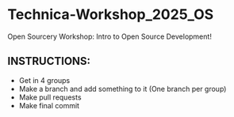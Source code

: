 # Technica-Workshop_2025_OS
Open Sourcery Workshop: Intro to Open Source Development!

## INSTRUCTIONS:

- Get in 4 groups
- Make a branch and add something to it (One branch per group)
- Make pull requests
- Make final commit


